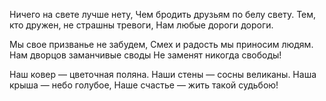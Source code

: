 Ничего на свете лучше нету,
Чем бродить друзьям по белу свету.
Тем, кто дружен, не страшны тревоги,
Нам любые дороги дороги.

Мы свое призванье не забудем,
Смех и радость мы приносим людям.
Нам дворцов заманчивые своды
Не заменят никогда свободы!

Наш ковер — цветочная поляна.
Наши стены — сосны великаны.
Наша крыша — небо голубое,
Наше счастье — жить такой судьбою!